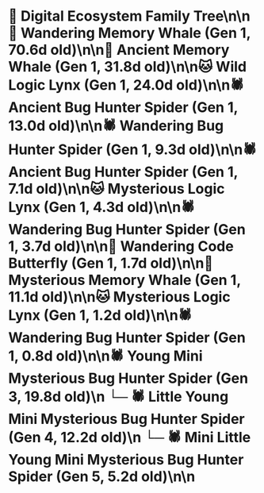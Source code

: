 # 🌳 Digital Ecosystem Family Tree\n\n🐋 Wandering Memory Whale (Gen 1, 70.6d old)\n\n🐋 Ancient Memory Whale (Gen 1, 31.8d old)\n\n🐱 Wild Logic Lynx (Gen 1, 24.0d old)\n\n🕷️ Ancient Bug Hunter Spider (Gen 1, 13.0d old)\n\n🕷️ Wandering Bug Hunter Spider (Gen 1, 9.3d old)\n\n🕷️ Ancient Bug Hunter Spider (Gen 1, 7.1d old)\n\n🐱 Mysterious Logic Lynx (Gen 1, 4.3d old)\n\n🕷️ Wandering Bug Hunter Spider (Gen 1, 3.7d old)\n\n🦋 Wandering Code Butterfly (Gen 1, 1.7d old)\n\n🐋 Mysterious Memory Whale (Gen 1, 11.1d old)\n\n🐱 Mysterious Logic Lynx (Gen 1, 1.2d old)\n\n🕷️ Wandering Bug Hunter Spider (Gen 1, 0.8d old)\n\n🕷️ Young Mini Mysterious Bug Hunter Spider (Gen 3, 19.8d old)\n  └─ 🕷️ Little Young Mini Mysterious Bug Hunter Spider (Gen 4, 12.2d old)\n    └─ 🕷️ Mini Little Young Mini Mysterious Bug Hunter Spider (Gen 5, 5.2d old)\n\n